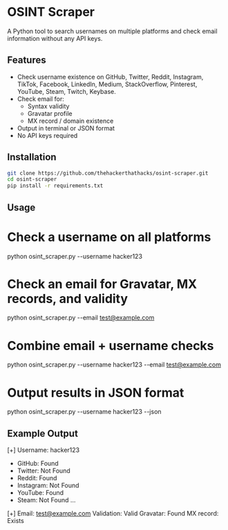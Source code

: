 # OSINT Scraper

A Python tool to search usernames on multiple platforms and check email information without any API keys.

## Features

- Check username existence on GitHub, Twitter, Reddit, Instagram, TikTok, Facebook, LinkedIn, Medium, StackOverflow, Pinterest, YouTube, Steam, Twitch, Keybase.
- Check email for:
  - Syntax validity
  - Gravatar profile
  - MX record / domain existence
- Output in terminal or JSON format
- No API keys required

## Installation

```bash
git clone https://github.com/thehackerthathacks/osint-scraper.git
cd osint-scraper
pip install -r requirements.txt
```

## Usage

# Check a username on all platforms
python osint_scraper.py --username hacker123

# Check an email for Gravatar, MX records, and validity
python osint_scraper.py --email test@example.com

# Combine email + username checks
python osint_scraper.py --username hacker123 --email test@example.com

# Output results in JSON format
python osint_scraper.py --username hacker123 --json

## Example Output

[+] Username: hacker123
- GitHub: Found
- Twitter: Not Found
- Reddit: Found
- Instagram: Not Found
- YouTube: Found
- Steam: Not Found
...

[+] Email: test@example.com
Validation: Valid
Gravatar: Found
MX record: Exists
